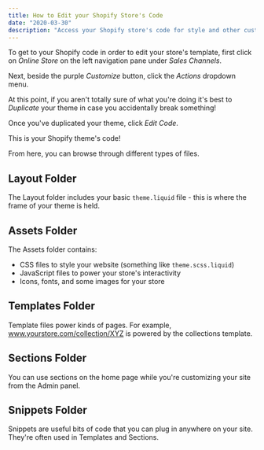 ```yaml
---
title: How to Edit your Shopify Store's Code
date: "2020-03-30"
description: "Access your Shopify store's code for style and other customization"
---
```


To get to your Shopify code in order to edit your store's template, first click on _Online Store_ on the left navigation pane under _Sales Channels_.

Next, beside the purple _Customize_ button, click the _Actions_ dropdown menu.

At this point, if you aren't totally sure of what you're doing it's best to _Duplicate_ your theme in case you accidentally break something!

Once you've duplicated your theme, click _Edit Code_.

This is your Shopify theme's code!

From here, you can browse through different types of files.

## Layout Folder

The Layout folder includes your basic `theme.liquid` file - this is where the frame of your theme is held.

## Assets Folder

The Assets folder contains:

- CSS files to style your website (something like `theme.scss.liquid`)
- JavaScript files to power your store's interactivity
- Icons, fonts, and some images for your store

## Templates Folder

Template files power kinds of pages. For example, www.yourstore.com/collection/XYZ is powered by the collections template.

## Sections Folder

You can use sections on the home page while you're customizing your site from the Admin panel.

## Snippets Folder

Snippets are useful bits of code that you can plug in anywhere on your site. They're often used in Templates and Sections.
